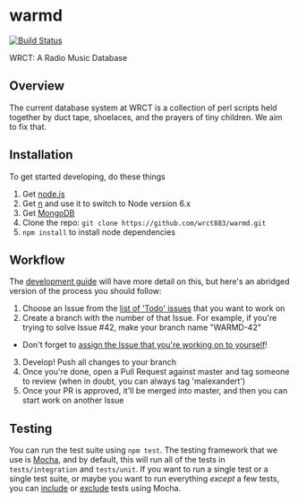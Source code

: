 warmd
=====

[![Build Status](https://travis-ci.org/wrct883/warmd.svg?branch=master)](https://travis-ci.org/wrct883/warmd)

WRCT: A Radio Music Database


Overview
--------
The current database system at WRCT is a collection of perl scripts held together by duct tape, shoelaces, and the prayers of tiny children.
We aim to fix that.


Installation
------------

To get started developing, do these things

1. Get [node.js](http://nodejs.org/)
2. Get [n](https://github.com/tj/n) and use it to switch to Node version 6.x
3. Get [MongoDB](https://www.mongodb.com/)
4. Clone the repo: ```git clone https://github.com/wrct883/warmd.git```
5. ```npm install``` to install node dependencies

Workflow
--------

The [development guide](https://paper.dropbox.com/doc/WRCT-A-Radio-Music-Database-Development-Guide--ALy4LlsC_G99jZT_lQVTDxD~AQ-FfIvW2bQsLwXXFv1uGk5s) will have more detail on this, but here's an abridged version of the process you should follow:

1. Choose an Issue from the [list of 'Todo' issues](https://github.com/wrct883/warmd/projects/1) that you want to work on
2. Create a branch with the number of that Issue. For example, if you're trying to solve Issue #42, make your branch name "WARMD-42"
  * Don't forget to [assign the Issue that you're working on to yourself](https://help.github.com/articles/assigning-issues-and-pull-requests-to-other-github-users/)!
3. Develop! Push all changes to your branch
4. Once you're done, open a Pull Request against master and tag someone to review (when in doubt, you can always tag 'malexandert')
5. Once your PR is approved, it'll be merged into master, and then you can start work on another Issue


Testing
-------
You can run the test suite using `npm test`. The testing framework that we use is [Mocha](https://mochajs.org/), and by default, this will run all of the tests in `tests/integration` and `tests/unit`. If you want to run a single test or a single test suite, or maybe you want to run everything _except_ a few tests, you can [include](https://mochajs.org/#inclusive-tests) or [exclude](https://mochajs.org/#exclusive-tests) tests using Mocha.

